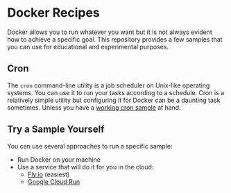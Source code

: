 # Docker Recipes

Docker allows you to run whatever you want but it is not always evident how to achieve a specific goal.
This repository provides a few samples that you can use for educational and experimental purposes.

## Cron

The `cron` command-line utility is a job scheduler on Unix-like operating systems.
You can use it to run your tasks according to a schedule.
Cron is a relatively simple utility but configuring it for Docker can be a daunting task sometimes.
Unless you have a [working cron sample](cron) at hand.

## Try a Sample Yourself

You can use several approaches to run a specific sample:

- Run Docker on your machine
- Use a service that will do it for you in the cloud:
  - [Fly.io](https://fly.io/) (easiest)
  - [Google Cloud Run](https://cloud.google.com/run)
